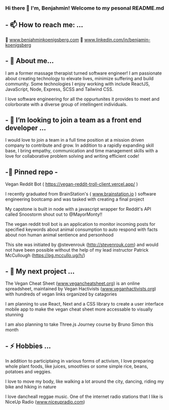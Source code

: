 

### Hi there 👋 I'm, Benjahmin!  Welcome to my pesonal README.md 

## - 📫 How to reach me: ...

🔗 www.benjahminkoenigsberg.com
🔗 www.linkedin.com/in/benjamin-koenigsberg

## - 💬 About me...

I am a former massage therapist turned software engineer! I am passionate about creating technology to elevate lives, minimize suffering and build community. Some technologies I enjoy working with include ReactJS, JavaScript, Node, Express, SCSS and Tailwind CSS.

I love software engineering for all the oppurtunites it provides to meet and colorborate with a diverse group of intellingent individuals.

## - 👯 I’m looking to join a team as a front end developer ...

I would love to join a team  in a full time position at a mission driven company to contribute and grow. In addition to a rapidly expanding skill base, I bring empathy, communication and time management skills with a love for collaborative problem solving and writing efficient code! 

## -📌 Pinned repo - 

Vegan Reddit Bot ( https://vegan-reddit-troll-client.vercel.app/ )

I recently graduated from BrainStation's ( www.brainstation.io ) software engineering bootcamp and was tasked with creating a final project 

My capstone is built in node with a javascript wrapper for Reddit's API called Snoostorm shout out to @MayorMonty!! 

The vegan reddit troll bot is an application to monitor incoming posts for specified keywords about animal consumption to auto respond with facts about non human animal sentience and personhood

This site was initiated by @stevenrouk (http://stevenrouk.com) and would not have been possible without the help of my lead instructor Patrick McCullough (https://pg.mccullo.ug/h/) 

## - 🔭 My next project ...

The Vegan Cheat Sheet (www.vegancheatsheet.org) is an online spreadsheet, maintained by Vegan Hactivists (www.veganhactivists.org) with hundreds of vegan links organized by catagories  

I am planning to use React, Next and a CSS library to create a user interface mobile app to make the vegan cheat sheet more accessable to visually stunning  

I am also planning to take Three.js Journey course by Bruno Simon this month

## - ⚡ Hobbies ...

In addition to participtaing in various forms of activism, I love preparing whole plant foods, like juices, smoothies or some simple rice, beans, potatoes and veggies. 

I love to move my body, like walking a lot around the city, dancing, riding my bike and hiking in nature

I love dancheall reggae music. One of the internet radio stations that I like is NiceUp Radio (www.niceupradio.com)
